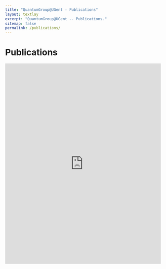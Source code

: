 ```yaml
---
title: "QuantumGroup@UGent - Publications"
layout: textlay
excerpt: "QuantumGroup@UGent -- Publications."
sitemap: false
permalink: /publications/
---
```



# Publications

<iframe
    allowtransparency="true"
    frameborder="0"
    style="width:100%;min-height:650px;"
    src="https://biblio.ugent.be/publication?limit=10&amp;q=author+exact+3BD5ED34-F0EE-11E1-A9DE-61C894A0A6B4+or+author+exact+F9521A46-F0ED-11E1-A9DE-61C894A0A6B4&amp;sort=year.desc&amp;sort=datecreated.desc&amp;style=vancouver&amp;embed=1">
</iframe>
